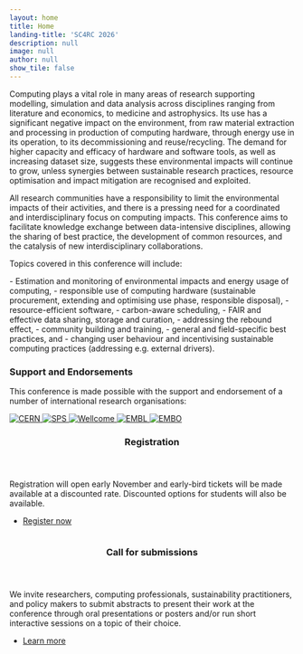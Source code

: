 ```yaml
---
layout: home
title: Home
landing-title: 'SC4RC 2026'
description: null
image: null
author: null
show_tile: false
---
```


<p>Computing plays a vital role in many areas of research supporting modelling, simulation and data analysis across disciplines ranging from literature and economics, to medicine and astrophysics. Its use has a significant negative impact on the environment, from raw material extraction and processing in production of computing hardware, through energy use in its operation, to its decommissioning and reuse/recycling.  The demand for higher capacity and efficacy of hardware and software tools, as well as increasing dataset size, suggests these environmental impacts will continue to grow, unless synergies between sustainable research practices, resource optimisation and impact mitigation are recognised and exploited.</p>

<p>All research communities have a responsibility to limit the environmental impacts of their activities, and there is a pressing need for a coordinated and interdisciplinary focus on computing impacts. This conference aims to facilitate knowledge exchange between data-intensive disciplines, allowing the sharing of best practice, the development of common resources, and the catalysis of new interdisciplinary collaborations.</p>

<p>Topics covered in this conference will include:</p>
- Estimation and monitoring of environmental impacts and energy usage of computing,
- responsible use of computing hardware (sustainable procurement, extending and optimising use phase, responsible disposal),
- resource-efficient software,
- carbon-aware scheduling,
- FAIR and effective data sharing, storage and curation,
- addressing the rebound effect,
- community building and training,
- general and field-specific best practices, and
- changing user behaviour and incentivising sustainable computing practices (addressing e.g. external drivers).

<!-- Partner logos -->
<div class="box">
  <h3>Support and Endorsements</h3>
  <p>
    This conference is made possible with the support and endorsement of a number of international research organisations:
  </p>

  <div class="logo-row">
    <a href="https://home.cern/" target="_blank" rel="noopener">
      <img src="{% link assets/images/cern-logo.png %}" alt="CERN" />
    </a>
    <a href="http://sps.ch/" target="_blank" rel="noopener">
      <img src="{% link assets/images/sps-logo.png %}" alt="SPS" />
    </a>
    <a href="https://wellcome.org/" target="_blank" rel="noopener">
      <img src="{% link assets/images/wellcome-logo-white.png %}" alt="Wellcome" />
    </a>
    <a href="https://www.embl.org/" target="_blank" rel="noopener">
      <img src="{% link assets/images/embl-logo.png %}" alt="EMBL" />
    </a>
    <a href="http://embo.org/" target="_blank" rel="noopener">
      <img src="{% link assets/images/embo-logo.png %}" alt="EMBO" />
    </a>
  </div>
</div>

<!-- Spotlight sections -->
<section id="two" class="spotlights">
	<section>
		<a href="generic.html" class="image">
			<img src="{% link assets/images/pic08.jpg %}" alt="" data-position="center center" />
		</a>
		<div class="content">
			<div class="inner">
				<header class="major">
					<h3>Registration</h3>
				</header>
				<p>Registration will open early November and early-bird tickets will be made available at a discounted rate. Discounted options for students will also be available. </p>
				<ul class="actions">
					<li><a href="https://indico.cern.ch/event/1526482/page/38180-registration-info" class="button">Register now</a></li>
				</ul>
			</div>
		</div>
	</section>
	<section>
		<a href="generic.html" class="image">
			<img src="{% link assets/images/pic09.jpg %}" alt="" data-position="top center" />
		</a>
		<div class="content">
			<div class="inner">
				<header class="major">
					<h3>Call for submissions</h3>
				</header>
				<p>We invite researchers, computing professionals, sustainability practitioners, and policy makers to submit abstracts to present their work at the conference through oral presentations or posters and/or run short interactive sessions on a topic of their choice.</p>
				<ul class="actions">
					<li><a href="https://indico.cern.ch/event/1526482/abstracts/" class="button">Learn more</a></li>
				</ul>
			</div>
		</div>
	</section>
</section>

<!-- <div class="content">
	<ul class="actions">
		<li><a href="https://indico.cern.ch/event/1526482/" class="button">More info on the Event page</a></li>
	</ul>
</div> -->